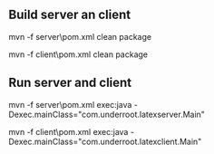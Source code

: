 ## Build server an client 

mvn -f server\pom.xml clean package

mvn -f client\pom.xml clean package

## Run server and client
mvn -f server\pom.xml exec:java -Dexec.mainClass="com.underroot.latexserver.Main"

mvn -f client\pom.xml exec:java -Dexec.mainClass="com.underroot.latexclient.Main"
